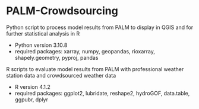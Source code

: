 # PALM-Crowdsourcing
Python script to process model results from PALM to display in QGIS and for further statistical analysis in R
- Python version 3.10.8
- required packages: xarray, numpy, geopandas, rioxarray, shapely.geometry, pyproj, pandas

R scripts to evaluate model results from PALM with professional weather station data and crowdsourced weather data
- R version 4.1.2
- required packages: ggplot2, lubridate, reshape2, hydroGOF, data.table, ggpubr, dplyr
